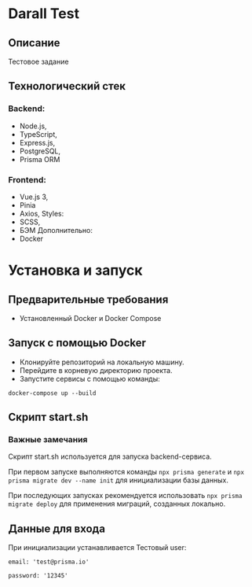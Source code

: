 # Darall Test
## Описание
Тестовое задание 

## Технологический стек
### Backend: 
- Node.js, 
- TypeScript, 
- Express.js, 
- PostgreSQL, 
- Prisma ORM
### Frontend: 
- Vue.js 3,
- Pinia
- Axios,
Styles: 
- SCSS, 
- БЭМ
Дополнительно: 
- Docker

# Установка и запуск
## Предварительные требования
- Установленный Docker и Docker Compose

## Запуск с помощью Docker
- Клонируйте репозиторий на локальную машину.
- Перейдите в корневую директорию проекта.
- Запустите сервисы с помощью команды:

```docker-compose up --build```



## Скрипт start.sh
### Важные замечания
Скрипт start.sh используется для запуска backend-сервиса.

При первом запуске выполняются команды `npx prisma generate` и `npx prisma migrate dev --name init` для инициализации базы данных.

При последующих запусках рекомендуется использовать `npx prisma migrate deploy` для применения миграций, созданных локально.


## Данные для входа

При инициализации устанавливается Тестовый user:

`email: 'test@prisma.io'`

`password: '12345'`